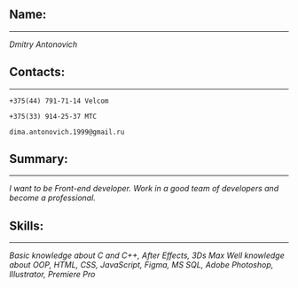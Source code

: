 ## Name: ## 
---
 *Dmitry Antonovich* 

## Contacts: ## 
---
    +375(44) 791-71-14 Velcom 

    +375(33) 914-25-37 МТС

    dima.antonovich.1999@gmail.ru
## Summary: ## 
---
 *I want to be Front-end developer.  Work in a good team of developers and become a professional.*

## Skills: ##
---
 *Basic knowledge about C and C++, After Effects, 3Ds Max*
 *Well knowledge about OOP, HTML, CSS, JavaScript, Figma, MS SQL, Adobe Photoshop, Illustrator, Premiere Pro*

